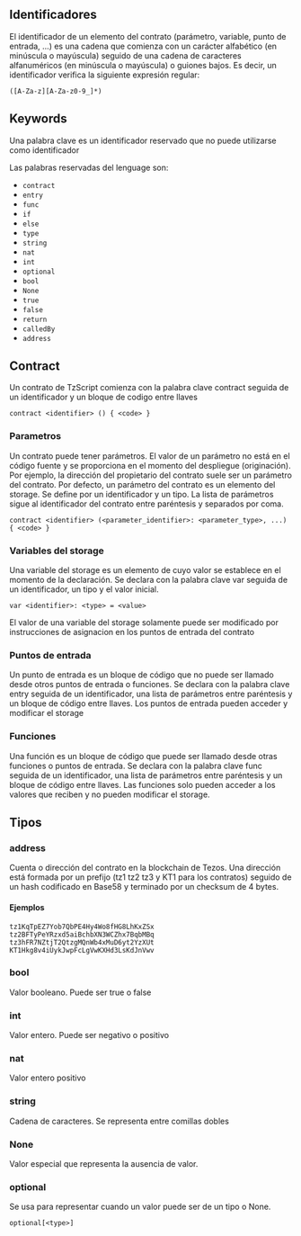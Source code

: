 
## Identificadores
El identificador de un elemento del contrato (parámetro, variable, punto de entrada, ...) es una cadena que comienza con un carácter alfabético (en minúscula o mayúscula) seguido de una cadena de caracteres alfanuméricos (en minúscula o mayúscula) o guiones bajos. Es decir, un identificador verifica la siguiente expresión regular:

```([A-Za-z][A-Za-z0-9_]*)```

## Keywords
Una palabra clave es un identificador reservado que no puede utilizarse como identificador

Las palabras reservadas del lenguage son:
- `contract`
- `entry`
- `func`
- `if`
- `else`
- `type`
- `string`
- `nat`
- `int`
- `optional`
- `bool`
- `None`
- `true`
- `false`
- `return`
- `calledBy`
- `address`

## Contract
Un contrato de TzScript comienza con la palabra clave contract seguida de un identificador y un bloque de codigo entre llaves 
    
```
contract <identifier> () { <code> }
```

### Parametros
Un contrato puede tener parámetros. El valor de un parámetro no está en el código fuente y se proporciona en el momento del despliegue (originación). Por ejemplo, la dirección del propietario del contrato suele ser un parámetro del contrato. Por defecto, un parámetro del contrato es un elemento del storage. Se define por un identificador y un tipo. La lista de parámetros sigue al identificador del contrato entre paréntesis y separados por coma.
    
```
contract <identifier> (<parameter_identifier>: <parameter_type>, ...) 
{ <code> }
```

### Variables del storage
Una variable del storage es un elemento de cuyo valor se establece en el momento de la declaración. Se declara con la palabra clave var seguida de un identificador, un tipo y el valor inicial.

```
var <identifier>: <type> = <value>
```

El valor de una variable del storage solamente puede ser modificado por instrucciones de asignacion en los puntos de entrada del contrato

### Puntos de entrada 
Un punto de entrada es un bloque de código que no puede ser llamado desde otros puntos de entrada o funciones. Se declara con la palabra clave entry seguida de un identificador, una lista de parámetros entre paréntesis y un bloque de código entre llaves. Los puntos de entrada pueden acceder y modificar el storage

### Funciones
Una función es un bloque de código que puede ser llamado desde otras funciones o puntos de entrada. Se declara con la palabra clave func seguida de un identificador, una lista de parámetros entre paréntesis y un bloque de código entre llaves. Las funciones solo pueden acceder a los valores que reciben y no pueden modificar el storage.

## Tipos

### address
Cuenta o dirección del contrato en la blockchain de Tezos. Una dirección está formada por un prefijo (tz1 tz2 tz3 y KT1 para los contratos) seguido de un hash codificado en Base58 y terminado por un checksum de 4 bytes.
#### Ejemplos
```
tz1KqTpEZ7Yob7QbPE4Hy4Wo8fHG8LhKxZSx
tz2BFTyPeYRzxd5aiBchbXN3WCZhx7BqbMBq
tz3hFR7NZtjT2QtzgMQnWb4xMuD6yt2YzXUt
KT1Hkg8v4iUykJwpFcLgVwKXHd3LsKdJnVwv
```

### bool
Valor booleano. Puede ser true o false

### int
Valor entero. Puede ser negativo o positivo

### nat
Valor entero positivo

### string
Cadena de caracteres. Se representa entre comillas dobles

### None
Valor especial que representa la ausencia de valor.

### optional
Se usa para representar cuando un valor puede ser de un tipo o None.
```
optional[<type>]
```





